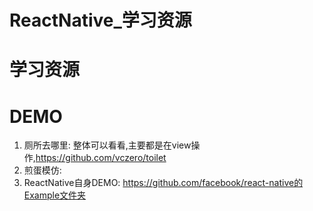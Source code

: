 # ReactNative_学习资源

# 学习资源



# DEMO
1. 厕所去哪里: 整体可以看看,主要都是在view操作,https://github.com/vczero/toilet
2. 煎蛋模仿: 
3. ReactNative自身DEMO: https://github.com/facebook/react-native的Example文件夹